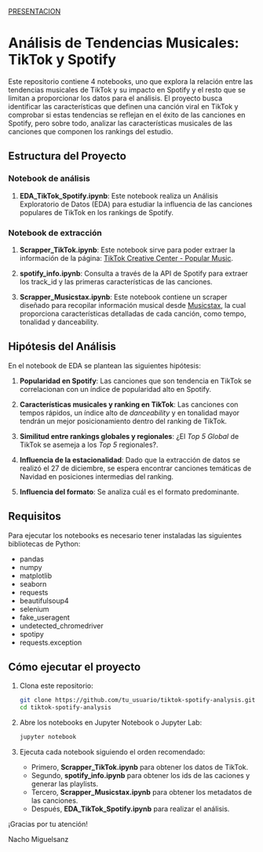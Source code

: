 [PRESENTACION](https://www.canva.com/design/DAGbt9eZfMg/8cCSD5XMgUnMjFabptKSJw/view?utm_content=DAGbt9eZfMg&utm_campaign=designshare&utm_medium=link2&utm_source=uniquelinks&utlId=h3cf1300bf5)

# Análisis de Tendencias Musicales: TikTok y Spotify

Este repositorio contiene 4 notebooks, uno que explora la relación entre las tendencias musicales de TikTok y su impacto en Spotify y el resto que se limitan a proporcionar los datos para el análisis. El proyecto busca identificar las características que definen una canción viral en TikTok y comprobar si estas tendencias se reflejan en el éxito de las canciones en Spotify, pero sobre todo, analizar las características musicales de las canciones que componen los rankings del estudio.

## Estructura del Proyecto

### Notebook de análisis
1. **EDA_TikTok_Spotify.ipynb**: Este notebook realiza un Análisis Exploratorio de Datos (EDA) para estudiar la influencia de las canciones populares de TikTok en los rankings de Spotify.

### Notebook de extracción

1. **Scrapper_TikTok.ipynb**: Este notebook sirve para poder extraer la información de la página: [TikTok Creative Center - Popular Music](https://ads.tiktok.com/business/creativecenter/inspiration/popular/music/pc/en).

2. **spotify_info.ipynb**: Consulta a través de la API de Spotify para extraer los track_id y las primeras características de las canciones.

3. **Scrapper_Musicstax.ipynb**: Este notebook contiene un scraper diseñado para recopilar información musical desde [Musicstax](https://musicstax.com/), la cual proporciona características detalladas de cada canción, como tempo, tonalidad y danceability.

## Hipótesis del Análisis

En el notebook de EDA se plantean las siguientes hipótesis:

1. **Popularidad en Spotify**: Las canciones que son tendencia en TikTok se correlacionan con un índice de popularidad alto en Spotify.

2. **Características musicales y ranking en TikTok**: Las canciones con tempos rápidos, un índice alto de *danceability* y en tonalidad mayor tendrán un mejor posicionamiento dentro del ranking de TikTok.

3. **Similitud entre rankings globales y regionales**: ¿El *Top 5 Global* de TikTok se asemeja a los *Top 5* regionales?.

4. **Influencia de la estacionalidad**: Dado que la extracción de datos se realizó el 27 de diciembre, se espera encontrar canciones temáticas de Navidad en posiciones intermedias del ranking.

5. **Influencia del formato**: Se analiza cuál es el formato predominante.

## Requisitos

Para ejecutar los notebooks es necesario tener instaladas las siguientes bibliotecas de Python:

- pandas
- numpy
- matplotlib
- seaborn
- requests
- beautifulsoup4
- selenium
- fake_useragent
- undetected_chromedriver
- spotipy
- requests.exception

## Cómo ejecutar el proyecto

1. Clona este repositorio:
   ```bash
   git clone https://github.com/tu_usuario/tiktok-spotify-analysis.git
   cd tiktok-spotify-analysis
   ```

2. Abre los notebooks en Jupyter Notebook o Jupyter Lab:
   ```bash
   jupyter notebook
   ```

3. Ejecuta cada notebook siguiendo el orden recomendado:
   - Primero, **Scrapper_TikTok.ipynb** para obtener los datos de TikTok.
   - Segundo, **spotify_info.ipynb** para obtener los ids de las caciones y generar las playlists.
   - Tercero, **Scrapper_Musicstax.ipynb** para obtener los metadatos de las canciones.
   - Después, **EDA_TikTok_Spotify.ipynb** para realizar el análisis.


¡Gracias por tu atención!

Nacho Miguelsanz
